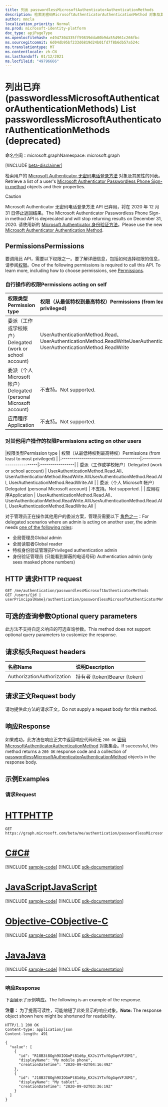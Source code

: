 ```yaml
---
title: 列出 passwordlessMicrosoftAuthenticatorAuthenticationMethods
description: 检索无密码MicrosoftAuthenticatorAuthenticationMethod 对象及其属性的列表。
author: mmcla
localization_priority: Normal
ms.prod: microsoft-identity-platform
doc_type: apiPageType
ms.openlocfilehash: e4947304335ff59839dda00b9da554961c266fbc
ms.sourcegitcommit: 6d04db95bf233d6819d24b01fd7f8b6db57a524c
ms.translationtype: MT
ms.contentlocale: zh-CN
ms.lasthandoff: 01/12/2021
ms.locfileid: "49796666"
---
```

# <a name="list-passwordlessmicrosoftauthenticatorauthenticationmethods-deprecated"></a><span data-ttu-id="e8698-103">列出已弃 (passwordlessMicrosoftAuthenticatorAuthenticationMethods) </span><span class="sxs-lookup"><span data-stu-id="e8698-103">List passwordlessMicrosoftAuthenticatorAuthenticationMethods (deprecated)</span></span>
<span data-ttu-id="e8698-104">命名空间：microsoft.graph</span><span class="sxs-lookup"><span data-stu-id="e8698-104">Namespace: microsoft.graph</span></span>

[!INCLUDE [beta-disclaimer](../../includes/beta-disclaimer.md)]

<span data-ttu-id="e8698-105">检索用户的 [Microsoft Authenticator 无密码电话登录方法](../resources/passwordlessmicrosoftauthenticatorauthenticationmethod.md) 对象及其属性的列表。</span><span class="sxs-lookup"><span data-stu-id="e8698-105">Retrieve a list of a user's [Microsoft Authenticator Passwordless Phone Sign-in method](../resources/passwordlessmicrosoftauthenticatorauthenticationmethod.md) objects and their properties.</span></span>

> [!CAUTION]
> <span data-ttu-id="e8698-106">Microsoft Authenticator 无密码电话登录方法 API 已弃用，将在 2020 年 12 月 31 日停止返回结果。</span><span class="sxs-lookup"><span data-stu-id="e8698-106">The Microsoft Authenticator Passwordless Phone Sign-in method API is deprecated and will stop returning results on December 31, 2020.</span></span> <span data-ttu-id="e8698-107">请使用新的 [Microsoft Authenticator 身份验证方法](../resources/microsoftAuthenticatorAuthenticationMethod.md)。</span><span class="sxs-lookup"><span data-stu-id="e8698-107">Please use the new [Microsoft Authenticator Authentication Method](../resources/microsoftAuthenticatorAuthenticationMethod.md).</span></span>

## <a name="permissions"></a><span data-ttu-id="e8698-108">Permissions</span><span class="sxs-lookup"><span data-stu-id="e8698-108">Permissions</span></span>

<span data-ttu-id="e8698-p102">要调用此 API，需要以下权限之一。要了解详细信息，包括如何选择权限的信息，请参阅[权限](/graph/permissions-reference)。</span><span class="sxs-lookup"><span data-stu-id="e8698-p102">One of the following permissions is required to call this API. To learn more, including how to choose permissions, see [Permissions](/graph/permissions-reference).</span></span>

### <a name="permissions-acting-on-self"></a><span data-ttu-id="e8698-111">自行操作的权限</span><span class="sxs-lookup"><span data-stu-id="e8698-111">Permissions acting on self</span></span>

|<span data-ttu-id="e8698-112">权限类型</span><span class="sxs-lookup"><span data-stu-id="e8698-112">Permission type</span></span>      | <span data-ttu-id="e8698-113">权限（从最低特权到最高特权）</span><span class="sxs-lookup"><span data-stu-id="e8698-113">Permissions (from least to most privileged)</span></span>              |
|:---------------------------------------|:-------------------------|
| <span data-ttu-id="e8698-114">委派（工作或学校帐户）</span><span class="sxs-lookup"><span data-stu-id="e8698-114">Delegated (work or school account)</span></span>     | <span data-ttu-id="e8698-115">UserAuthenticationMethod.Read、UserAuthenticationMethod.ReadWrite</span><span class="sxs-lookup"><span data-stu-id="e8698-115">UserAuthenticationMethod.Read, UserAuthenticationMethod.ReadWrite</span></span> |
| <span data-ttu-id="e8698-116">委派（个人 Microsoft 帐户）</span><span class="sxs-lookup"><span data-stu-id="e8698-116">Delegated (personal Microsoft account)</span></span> | <span data-ttu-id="e8698-117">不支持。</span><span class="sxs-lookup"><span data-stu-id="e8698-117">Not supported.</span></span> |
| <span data-ttu-id="e8698-118">应用程序</span><span class="sxs-lookup"><span data-stu-id="e8698-118">Application</span></span>                            | <span data-ttu-id="e8698-119">不支持。</span><span class="sxs-lookup"><span data-stu-id="e8698-119">Not supported.</span></span> |

### <a name="permissions-acting-on-other-users"></a><span data-ttu-id="e8698-120">对其他用户操作的权限</span><span class="sxs-lookup"><span data-stu-id="e8698-120">Permissions acting on other users</span></span>

|<span data-ttu-id="e8698-121">权限类型</span><span class="sxs-lookup"><span data-stu-id="e8698-121">Permission type</span></span>      | <span data-ttu-id="e8698-122">权限（从最低特权到最高特权）</span><span class="sxs-lookup"><span data-stu-id="e8698-122">Permissions (from least to most privileged)</span></span>              |
|:---------------------------------------|:-------------------------|:-----------------|
| <span data-ttu-id="e8698-123">委派（工作或学校帐户）</span><span class="sxs-lookup"><span data-stu-id="e8698-123">Delegated (work or school account)</span></span>     | <span data-ttu-id="e8698-124">UserAuthenticationMethod.Read.All、UserAuthenticationMethod.ReadWrite.All</span><span class="sxs-lookup"><span data-stu-id="e8698-124">UserAuthenticationMethod.Read.All, UserAuthenticationMethod.ReadWrite.All</span></span> |
| <span data-ttu-id="e8698-125">委派（个人 Microsoft 帐户）</span><span class="sxs-lookup"><span data-stu-id="e8698-125">Delegated (personal Microsoft account)</span></span> | <span data-ttu-id="e8698-126">不支持。</span><span class="sxs-lookup"><span data-stu-id="e8698-126">Not supported.</span></span> |
| <span data-ttu-id="e8698-127">应用程序</span><span class="sxs-lookup"><span data-stu-id="e8698-127">Application</span></span>                            | <span data-ttu-id="e8698-128">UserAuthenticationMethod.Read.All、UserAuthenticationMethod.ReadWrite.All</span><span class="sxs-lookup"><span data-stu-id="e8698-128">UserAuthenticationMethod.Read.All, UserAuthenticationMethod.ReadWrite.All</span></span> |

<span data-ttu-id="e8698-129">对于管理员正在操作其他用户的委派方案，管理员需要以下 [角色之一](/azure/active-directory/users-groups-roles/directory-assign-admin-roles#available-roles)：</span><span class="sxs-lookup"><span data-stu-id="e8698-129">For delegated scenarios where an admin is acting on another user, the admin needs [one of the following roles](/azure/active-directory/users-groups-roles/directory-assign-admin-roles#available-roles):</span></span>
* <span data-ttu-id="e8698-130">全局管理员</span><span class="sxs-lookup"><span data-stu-id="e8698-130">Global admin</span></span>
* <span data-ttu-id="e8698-131">全局读取者</span><span class="sxs-lookup"><span data-stu-id="e8698-131">Global reader</span></span>
* <span data-ttu-id="e8698-132">特权身份验证管理员</span><span class="sxs-lookup"><span data-stu-id="e8698-132">Privileged authentication admin</span></span>
* <span data-ttu-id="e8698-133">身份验证管理员 (只能看到屏蔽的电话号码) </span><span class="sxs-lookup"><span data-stu-id="e8698-133">Authentication admin (only sees masked phone numbers)</span></span>

## <a name="http-request"></a><span data-ttu-id="e8698-134">HTTP 请求</span><span class="sxs-lookup"><span data-stu-id="e8698-134">HTTP request</span></span>

<!-- {
  "blockType": "ignored"
}
-->
``` http
GET /me/authentication/passwordlessMicrosoftAuthenticatorMethods
GET /users/{id | userPrincipalName}/authentication/passwordlessMicrosoftAuthenticatorMethods
```

## <a name="optional-query-parameters"></a><span data-ttu-id="e8698-135">可选的查询参数</span><span class="sxs-lookup"><span data-stu-id="e8698-135">Optional query parameters</span></span>
<span data-ttu-id="e8698-136">此方法不支持自定义响应的可选查询参数。</span><span class="sxs-lookup"><span data-stu-id="e8698-136">This method does not support optional query parameters to customize the response.</span></span>

## <a name="request-headers"></a><span data-ttu-id="e8698-137">请求标头</span><span class="sxs-lookup"><span data-stu-id="e8698-137">Request headers</span></span>
|<span data-ttu-id="e8698-138">名称</span><span class="sxs-lookup"><span data-stu-id="e8698-138">Name</span></span>|<span data-ttu-id="e8698-139">说明</span><span class="sxs-lookup"><span data-stu-id="e8698-139">Description</span></span>|
|:---|:---|
|<span data-ttu-id="e8698-140">Authorization</span><span class="sxs-lookup"><span data-stu-id="e8698-140">Authorization</span></span>|<span data-ttu-id="e8698-141">持有者 {token}</span><span class="sxs-lookup"><span data-stu-id="e8698-141">Bearer {token}</span></span>|

## <a name="request-body"></a><span data-ttu-id="e8698-142">请求正文</span><span class="sxs-lookup"><span data-stu-id="e8698-142">Request body</span></span>
<span data-ttu-id="e8698-143">请勿提供此方法的请求正文。</span><span class="sxs-lookup"><span data-stu-id="e8698-143">Do not supply a request body for this method.</span></span>

## <a name="response"></a><span data-ttu-id="e8698-144">响应</span><span class="sxs-lookup"><span data-stu-id="e8698-144">Response</span></span>

<span data-ttu-id="e8698-145">如果成功，此方法在响应正文中返回响应代码和无 `200 OK` [密码MicrosoftAuthenticatorAuthenticationMethod](../resources/passwordlessmicrosoftauthenticatorauthenticationmethod.md) 对象集合。</span><span class="sxs-lookup"><span data-stu-id="e8698-145">If successful, this method returns a `200 OK` response code and a collection of [passwordlessMicrosoftAuthenticatorAuthenticationMethod](../resources/passwordlessmicrosoftauthenticatorauthenticationmethod.md) objects in the response body.</span></span>

## <a name="examples"></a><span data-ttu-id="e8698-146">示例</span><span class="sxs-lookup"><span data-stu-id="e8698-146">Examples</span></span>

### <a name="request"></a><span data-ttu-id="e8698-147">请求</span><span class="sxs-lookup"><span data-stu-id="e8698-147">Request</span></span>

# <a name="http"></a>[<span data-ttu-id="e8698-148">HTTP</span><span class="sxs-lookup"><span data-stu-id="e8698-148">HTTP</span></span>](#tab/http)
<!-- {
  "blockType": "request",
  "name": "get_passwordlessmicrosoftauthenticatorauthenticationmethod"
}
-->
``` http
GET https://graph.microsoft.com/beta/me/authentication/passwordlessMicrosoftAuthenticatorMethods
```
# <a name="c"></a>[<span data-ttu-id="e8698-149">C#</span><span class="sxs-lookup"><span data-stu-id="e8698-149">C#</span></span>](#tab/csharp)
[!INCLUDE [sample-code](../includes/snippets/csharp/get-passwordlessmicrosoftauthenticatorauthenticationmethod-csharp-snippets.md)]
[!INCLUDE [sdk-documentation](../includes/snippets/snippets-sdk-documentation-link.md)]

# <a name="javascript"></a>[<span data-ttu-id="e8698-150">JavaScript</span><span class="sxs-lookup"><span data-stu-id="e8698-150">JavaScript</span></span>](#tab/javascript)
[!INCLUDE [sample-code](../includes/snippets/javascript/get-passwordlessmicrosoftauthenticatorauthenticationmethod-javascript-snippets.md)]
[!INCLUDE [sdk-documentation](../includes/snippets/snippets-sdk-documentation-link.md)]

# <a name="objective-c"></a>[<span data-ttu-id="e8698-151">Objective-C</span><span class="sxs-lookup"><span data-stu-id="e8698-151">Objective-C</span></span>](#tab/objc)
[!INCLUDE [sample-code](../includes/snippets/objc/get-passwordlessmicrosoftauthenticatorauthenticationmethod-objc-snippets.md)]
[!INCLUDE [sdk-documentation](../includes/snippets/snippets-sdk-documentation-link.md)]

# <a name="java"></a>[<span data-ttu-id="e8698-152">Java</span><span class="sxs-lookup"><span data-stu-id="e8698-152">Java</span></span>](#tab/java)
[!INCLUDE [sample-code](../includes/snippets/java/get-passwordlessmicrosoftauthenticatorauthenticationmethod-java-snippets.md)]
[!INCLUDE [sdk-documentation](../includes/snippets/snippets-sdk-documentation-link.md)]

---



### <a name="response"></a><span data-ttu-id="e8698-153">响应</span><span class="sxs-lookup"><span data-stu-id="e8698-153">Response</span></span>
<span data-ttu-id="e8698-154">下面展示了示例响应。</span><span class="sxs-lookup"><span data-stu-id="e8698-154">The following is an example of the response.</span></span>

<span data-ttu-id="e8698-155">**注意：** 为了提高可读性，可能缩短了此处显示的响应对象。</span><span class="sxs-lookup"><span data-stu-id="e8698-155">**Note:** The response object shown here might be shortened for readability.</span></span>
<!-- {
  "blockType": "response",
  "truncated": true,
  "@odata.type": "Collection(microsoft.graph.passwordlessMicrosoftAuthenticatorAuthenticationMethod)"
}
-->
``` http
HTTP/1.1 200 OK
Content-type: application/json
Content-length: 491

{
  "value": [
    {
      "id": "R18B3t8Ogh9XIOGmPt81d6p_KXJs1YTxfGgGqeVFJSM1",
      "displayName": "My mobile phone",
      "creationDateTime": "2020-09-02T04:16:49Z"
    },
    {
      "id": "J18B378Ogh9XIOGmPt81d6p_KXJs1YTxfGgGqeVFJGM1",
      "displayName": "My tablet",
      "creationDateTime": "2020-09-02T03:36:19Z"
    }
  ]
}
```

